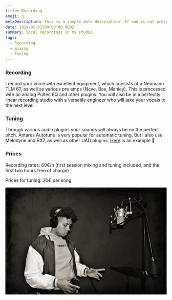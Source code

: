 ```yaml
---
title: Recording
emoji: 🎤
metaDescription: This is a sample meta description. If one is not present in your page/project's front matter, the default metadata.desciption will be used instead.
date: 2019-01-01T00:00:00.000Z
summary: Vocal recordings in my studio
tags:
  - Recording
  - mixing
  - Tuning
---
```


### Recording

I record your voice with excellent equipment, which consists of a Neumann TLM 67, as well as various pre amps (Neve, Bae, Manley). This is processed with an analog Pultec EQ and other plugins.
You will also be in a perfectly linear recording studio with a versatile engineer who will take your vocals to the next level.

### Tuning

Through various audio plugins your sounds will always be on the perfect pitch. 
Antares Autotune is very popular for automatic tuning.
But I also use Melodyne and RX7, as well as other UAD plugins.
[Here](https://soundcloud.com/qi-studio/vocal-tuning) is an example 🎤

### Prices

Recording rates: 60€/h (first session mixing and tuning included, and the first two hours free of charge)

Prices for tuning: 20€ per song


![Session](/src/assets/img/p.jpg "recording")
